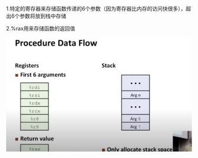1.特定的寄存器来存储函数传递的6个参数（因为寄存器比内存的访问快很多），超出6个参数将放到栈中存储

2.%rax用来存储函数的返回值

![image-20230226121210872](image/image-20230226121210872.png)

